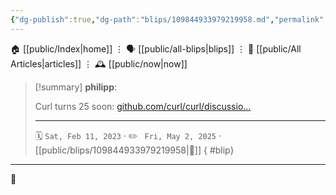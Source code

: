 ```yaml
---
{"dg-publish":true,"dg-path":"blips/109844933979219958.md","permalink":"/blips/109844933979219958/","title":"philipp on mastodon @ 2023-02-11"}
---
```



<div class="transclusion internal-embed is-loaded"><div class="markdown-embed">




🏠 [[public/Index\|home]]  ⋮ 🗣️ [[public/all-blips\|blips]] ⋮  📝 [[public/All Articles\|articles]]  ⋮ 🕰️ [[public/now\|now]]


</div></div>


> [!summary] **philipp**:
>
> Curl turns 25 soon: [github.com/curl/curl/discussio…](https://github.com/curl/curl/discussions/10465)
> - - -
>
> 🗓️ <code>Sat, Feb 11, 2023</code>  · ✏️ <code> Fri, May 2, 2025</code>  · [[public/blips/109844933979219958\|🔗]]
{ #blip}


- - -

 👾
